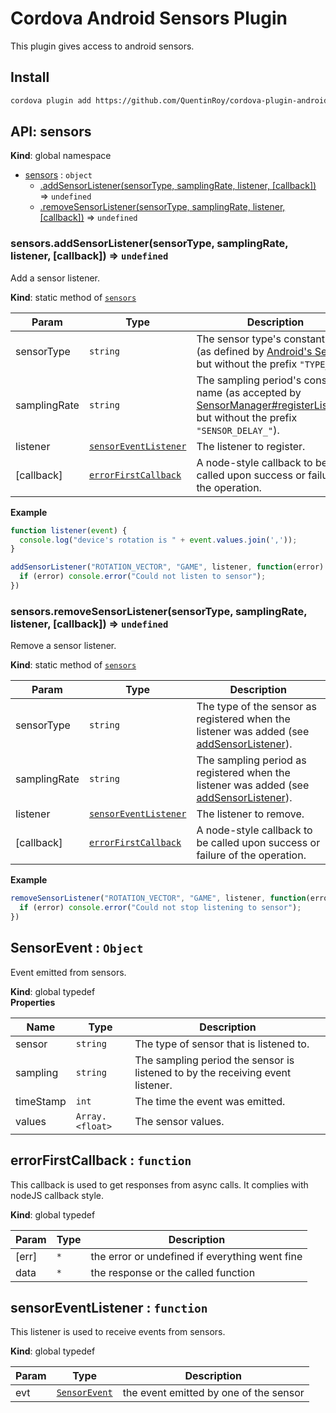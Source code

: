 # Cordova Android Sensors Plugin

This plugin gives access to android sensors.

## Install

```sh
cordova plugin add https://github.com/QuentinRoy/cordova-plugin-android-sensors.git
```

<a name="sensors"></a>

## API: sensors
**Kind**: global namespace  

* [sensors](#sensors) : <code>object</code>
    * [.addSensorListener(sensorType, samplingRate, listener, [callback])](#sensors.addSensorListener) ⇒ <code>undefined</code>
    * [.removeSensorListener(sensorType, samplingRate, listener, [callback])](#sensors.removeSensorListener) ⇒ <code>undefined</code>

<a name="sensors.addSensorListener"></a>

### sensors.addSensorListener(sensorType, samplingRate, listener, [callback]) ⇒ <code>undefined</code>
Add a sensor listener.

**Kind**: static method of [<code>sensors</code>](#sensors)  

| Param | Type | Description |
| --- | --- | --- |
| sensorType | <code>string</code> | The sensor type's constant name (as defined by [Android's Sensor](https://developer.android.com/guide/topics/sensors/sensors_overview.html), but without the prefix `"TYPE_"`). |
| samplingRate | <code>string</code> | The sampling period's constant name (as accepted by [SensorManager#registerListener](https://developer.android.com/reference/android/hardware/SensorManager.html#registerListener(android.hardware.SensorEventListener,%20android.hardware.Sensor,%20int)), but without the prefix `"SENSOR_DELAY_"`). |
| listener | [<code>sensorEventListener</code>](#sensorEventListener) | The listener to register. |
| [callback] | [<code>errorFirstCallback</code>](#errorFirstCallback) | A node-style callback to be called upon success or failure of the operation. |

**Example**  
```js
function listener(event) {
  console.log("device's rotation is " + event.values.join(','));
}

addSensorListener("ROTATION_VECTOR", "GAME", listener, function(error) {
  if (error) console.error("Could not listen to sensor");
})
```
<a name="sensors.removeSensorListener"></a>

### sensors.removeSensorListener(sensorType, samplingRate, listener, [callback]) ⇒ <code>undefined</code>
Remove a sensor listener.

**Kind**: static method of [<code>sensors</code>](#sensors)  

| Param | Type | Description |
| --- | --- | --- |
| sensorType | <code>string</code> | The type of the sensor as registered when the listener was added (see [addSensorListener](#sensors.addSensorListener)). |
| samplingRate | <code>string</code> | The sampling period as registered when the listener was added (see [addSensorListener](#sensors.addSensorListener)). |
| listener | [<code>sensorEventListener</code>](#sensorEventListener) | The listener to remove. |
| [callback] | [<code>errorFirstCallback</code>](#errorFirstCallback) | A node-style callback to be called upon success or failure of the operation. |

**Example**  
```js
removeSensorListener("ROTATION_VECTOR", "GAME", listener, function(error) {
  if (error) console.error("Could not stop listening to sensor");
})
```
<a name="SensorEvent"></a>

## SensorEvent : <code>Object</code>
Event emitted from sensors.

**Kind**: global typedef  
**Properties**

| Name | Type | Description |
| --- | --- | --- |
| sensor | <code>string</code> | The type of sensor that is listened to. |
| sampling | <code>string</code> | The sampling period the sensor is listened to by the receiving event listener. |
| timeStamp | <code>int</code> | The time the event was emitted. |
| values | <code>Array.&lt;float&gt;</code> | The sensor values. |

<a name="errorFirstCallback"></a>

## errorFirstCallback : <code>function</code>
This callback is used to get responses from async calls. It complies with
nodeJS callback style.

**Kind**: global typedef  

| Param | Type | Description |
| --- | --- | --- |
| [err] | <code>\*</code> | the error or undefined if everything went fine |
| data | <code>\*</code> | the response or the called function |

<a name="sensorEventListener"></a>

## sensorEventListener : <code>function</code>
This listener is used to receive events from sensors.

**Kind**: global typedef  

| Param | Type | Description |
| --- | --- | --- |
| evt | [<code>SensorEvent</code>](#SensorEvent) | the event emitted by one of the sensor |

